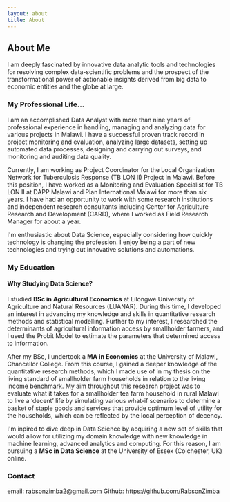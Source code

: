```yaml
---
layout: about
title: About
---
```


## About Me
I am deeply fascinated by innovative data analytic tools and technologies for resolving complex data-scientific problems and the prospect of the transformational power of actionable insights derived from big data to economic entities and the globe at large. 

### My Professional Life...
I am an accomplished Data Analyst with more than nine years of professional experience in handling, managing and analyzing data for various projects in Malawi. I have a successful  proven track record in project monitoring and evaluation, analyzing large datasets, setting up automated data processes, designing and carrying out surveys, and monitoring and auditing data quality.

Currently, I am working as Project Coordinator for the Local Organization Network for Tuberculosis Response (TB LON II) Project in Malawi. Before this position, I have worked as a Monitoring and Evaluation Specialist for TB LON II at DAPP Malawi and Plan International Malawi for more than six years. I have had an opportunity to work with some research institutions and independent research consultants including Center for Agriculture Research and Development (CARD), where I worked as Field Research Manager for about a year.

I'm enthusiastic about Data Science, especially considering how quickly technology is changing the profession. I enjoy being a part of new technologies and trying out innovative solutions and automations. 

### My Education


#### Why Studying Data Science? 
I studied **BSc in Agricultural Economics** at Lilongwe University of Agriculture and Natural Resources (LUANAR). During this time, I developed an interest in advancing my knowledge and skills in quantitative research methods and statistical modelling. Further to my interest, I researched the determinants of agricultural information access by smallholder farmers, and I used the Probit Model to estimate the parameters that determined access to information. 

After my BSc, I undertook a **MA in Economics** at the University of Malawi, Chancellor College. From this course, I gained a deeper knowledge of the quantitative research methods, which I made use of in my thesis on the living standard of smallholder farm households in relation to the living income benchmark. My aim throughout this research project was to evaluate what it takes for a smallholder tea farm household in rural Malawi to live a ‘decent’ life by simulating various what-if scenarios to determine a basket of staple goods and services that provide optimum level of utility for the households, which can be reflected by the local perception of decency.

I'm inpired to dive deep in Data Science by acquiring a new set of skills that would allow for utilizing my domain knowledge with new knowledge in machine learning, advanced analytics and computing. For this reason, I am pursuing a **MSc in Data Science** at the University of Essex (Colchester, UK) online.

### Contact
email: rabsonzimba2@gmail.com
Github: https://github.com/RabsonZimba
